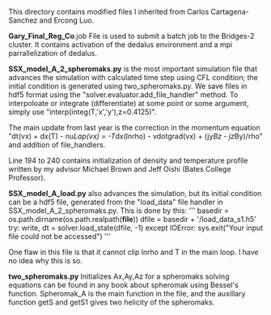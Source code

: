 This directory contains modified files I inherited from Carlos Cartagena-Sanchez and Ercong Luo. 

**Gary_Final_Reg_Co**.job File is used to submit a batch job to the Bridges-2 cluster. It contains activation of the dedalus environment and a mpi parrallelization of dedalus.

**SSX_model_A_2_spheromaks.py** is the most important simulation file that advances the simulation with calculated time step using CFL condition; the initial condition is generated using two_spheromaks.py. 
We save files in hdf5 format using the "solver.evaluator.add_file_handler" method. To interpoloate or integrate (differentiate) at some point or some argument, simply use "interp(integ(T,'x','y'),z=0.4125)". 

The main update from last year is the correction in the momentum equation "dt(vx) + dx(T) - nu*Lap(vx) = -T*dx(lnrho) - vdotgrad(vx) + (jy*Bz - jz*By)/rho" and addition of file_handlers.

Line 194 to 240 contains initialization of density and temperature profile written by my advisor Michael Brown and Jeff Oishi (Bates College Professor). 

**SSX_model_A_load.py** also advances the simulation, but its initial condition can be a hdf5 file, generated from the "load_data" file handler in SSX_model_A_2_spheromaks.py. This is done by this:
'''
basedir = os.path.dirname(os.path.realpath(__file__))
dfile = basedir + '/load_data_s1.h5'
try:
   write, dt = solver.load_state(dfile, -1)
except IOError:
    sys.exit("Your input file could not be accessed")
'''

One flaw in this file is that it cannot clip lnrho and T in the main loop. I have no idea why this is so. 


**two_spheromaks.py** Initializes Ax,Ay,Az for a spheromaks solving equations can be found in any book about spheromak using Bessel's function. Spheromak_A is the main function in the file, and the auxillary function getS and getS1 gives two helicity of the spheromaks. 
